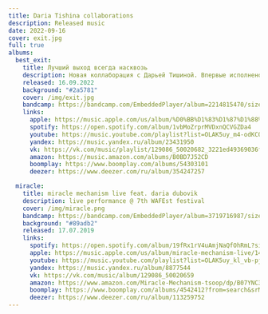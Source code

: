 ```yaml
---
title: Daria Tishina collaborations
description: Released music
date: 2022-09-16
cover: exit.jpg
full: true
albums:
  best_exit:
    title: Лучший выход всегда насквозь
    description: Новая коллаборация с Дарьей Тишиной. Впервые исполнено вживую на Чтецах весной 2022 года.
    released: 16.09.2022
    background: "#2a5781"
    cover: /img/exit.jpg
    bandcamp: https://bandcamp.com/EmbeddedPlayer/album=2214815470/size=large/bgcol=ffffff/linkcol=0687f5/artwork=none/transparent=true/
    links:
      apple: https://music.apple.com/us/album/%D0%BB%D1%83%D1%87%D1%88%D0%B8%D0%B9-%D0%B2%D1%8B%D1%85%D0%BE%D0%B4-%D0%B2%D1%81%D0%B5%D0%B3%D0%B4%D0%B0-%D0%BD%D0%B0%D1%81%D0%BA%D0%B2%D0%BE%D0%B7%D1%8C-feat-daria-tishina-single/1646003822
      spotify: https://open.spotify.com/album/1vbMoZrprMVDxnQCVGZDa4
      youtube: https://music.youtube.com/playlist?list=OLAK5uy_m4-odKCOlPlX08_btp1iqsJldAY34TaDg
      yandex: https://music.yandex.ru/album/23431950
      vk: https://vk.com/music/playlist/129086_50020682_3221ed49369036f3a4
      amazon: https://music.amazon.com/albums/B0BD7J52CD
      boomplay: https://www.boomplay.com/albums/54303101
      deezer: https://www.deezer.com/ru/album/354247257

  miracle:
    title: miracle mechanism live feat. daria dubovik
    description: live performance @ 7th WAFEst festival
    cover: /img/miracle.png
    bandcamp: https://bandcamp.com/EmbeddedPlayer/album=3719716987/size=large/bgcol=89adb2/linkcol=0687f5/artwork=none/transparent=true/
    background: "#89adb2"
    released: 17.07.2019
    links:
      spotify: https://open.spotify.com/album/19fRx1rV4uAmjNaQfOhRmL?si=ub-kiO77Q-mrk-X8sRTLPQ
      apple: https://music.apple.com/us/album/miracle-mechanism-live/1483671339
      youtube: https://music.youtube.com/playlist?list=OLAK5uy_kl_vb-pjGJRV3v5fBA1ZtbvERuit87vsk
      yandex: https://music.yandex.ru/album/8877544
      vk: https://vk.com/music/album/129086_50020659
      amazon: https://www.amazon.com/Miracle-Mechanism-tsoop/dp/B07YNC3KBX/ref=sr_1_1?keywords=tsoop&qid=1577706006&s=dmusic&sr=1-1
      boomplay: https://www.boomplay.com/albums/4542412?from=search&srModel=COPYLINK&srList=WEB
      deezer: https://www.deezer.com/ru/album/113259752
---
```


<script setup>
import { useData } from 'vitepress'
const { frontmatter } = useData()
</script>

<album-row id="best_exit" :album="frontmatter.albums.best_exit" />

<album-row :album="frontmatter.albums.miracle" />
